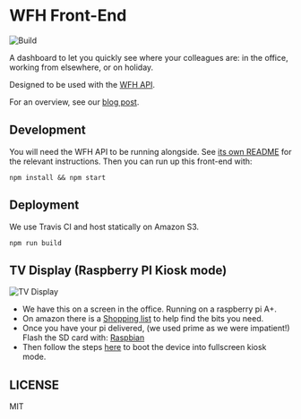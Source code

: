 # WFH Front-End

![Build](https://api.travis-ci.org/pebblecode/wfh_frontend.svg?token=F5kJ2zgCzNfgE9rzZNys)

A dashboard to let you quickly see where your colleagues are: in the office, working from elsewhere, or on holiday.

Designed to be used with the [WFH API](https://github.com/pebblecode/wfh-api).

For an overview, see our [blog post](http://pebblecode.com/blog/november-wfh-slack/).

## Development

You will need the WFH API to be running alongside. See [its own README](https://github.com/pebblecode/wfh-api/blob/master/README.md)
for the relevant instructions. Then you can run up this front-end with:

`npm install && npm start`

## Deployment

We use Travis CI and host statically on Amazon S3.

`npm run build`

## TV Display (Raspberry PI Kiosk mode)
![TV Display](http://pebblecode.com/img/posts/2015-11-03-wfh-slack/tv.jpg)
 - We have this on a screen in the office. Running on a raspberry pi A+.
 - On amazon there is a [Shopping list](http://www.amazon.co.uk/registry/wishlist/KPLLE5XXL6DK) to help find the bits you need.
 - Once you have your pi delivered, (we used prime as we were impatient!) Flash the SD card with: [Raspbian](https://www.raspberrypi.org/documentation/installation/installing-images/README.md) 
 - Then follow the steps [here](https://github.com/pebblecode/raspberry-pi-kiosk-screen/tree/feature/updates-to-lxsession-lxde-path#epiphany-browser) to boot the device into fullscreen kiosk mode.

## LICENSE

MIT

